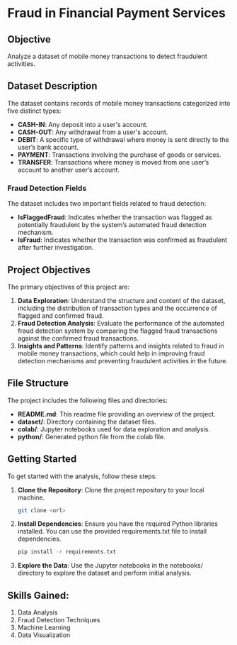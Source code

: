 
# Fraud in Financial Payment Services

## Objective

Analyze a dataset of mobile money transactions to detect fraudulent activities.

## Dataset Description

The dataset contains records of mobile money transactions categorized into five distinct types:

- **CASH-IN**: Any deposit into a user's account.
- **CASH-OUT**: Any withdrawal from a user's account.
- **DEBIT**: A specific type of withdrawal where money is sent directly to the user’s bank account.
- **PAYMENT**: Transactions involving the purchase of goods or services.
- **TRANSFER**: Transactions where money is moved from one user’s account to another user’s account.

### Fraud Detection Fields

The dataset includes two important fields related to fraud detection:

- **IsFlaggedFraud**: Indicates whether the transaction was flagged as potentially fraudulent by the system’s automated fraud detection mechanism.
- **IsFraud**: Indicates whether the transaction was confirmed as fraudulent after further investigation.

## Project Objectives

The primary objectives of this project are:

1. **Data Exploration**: Understand the structure and content of the dataset, including the distribution of transaction types and the occurrence of flagged and confirmed fraud.
2. **Fraud Detection Analysis**: Evaluate the performance of the automated fraud detection system by comparing the flagged fraud transactions against the confirmed fraud transactions.
3. **Insights and Patterns**: Identify patterns and insights related to fraud in mobile money transactions, which could help in improving fraud detection mechanisms and preventing fraudulent activities in the future.

## File Structure

The project includes the following files and directories:

- **README.md**: This readme file providing an overview of the project.
- **dataset/**: Directory containing the dataset files.
- **colab/**: Jupyter notebooks used for data exploration and analysis.
- **python/**: Generated python file from the colab file.

## Getting Started

To get started with the analysis, follow these steps:

1. **Clone the Repository**: Clone the project repository to your local machine.

    ```bash
    git clone <url>
    ```

2. **Install Dependencies**: Ensure you have the required Python libraries installed. You can use the provided requirements.txt file to install dependencies.

    ```bash
    pip install -r requirements.txt
    ```

3. **Explore the Data**: Use the Jupyter notebooks in the notebooks/ directory to explore the dataset and perform initial analysis.

## Skills Gained:

1. Data Analysis
2. Fraud Detection Techniques
3. Machine Learning
4. Data Visualization

